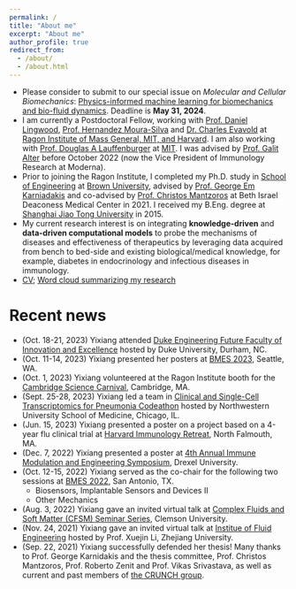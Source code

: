 ```yaml
---
permalink: /
title: "About me"
excerpt: "About me"
author_profile: true
redirect_from: 
  - /about/
  - /about.html
---
```

- Please consider to submit to our special issue on *Molecular and Cellular Biomechanics*: [Physics-informed machine learning for biomechanics and bio-fluid dynamics](https://www.techscience.com/mcb/special_detail/physics_machine-learning). Deadline is **May 31, 2024**.
- I am currently a Postdoctoral Fellow, working with [Prof. Daniel Lingwood](https://ragoninstitute.org/lingwood/), [Prof. Hernandez Moura-Silva](https://biology.mit.edu/profile/hernandez-moura-silva/) and [Dr. Charles Evavold](https://ragoninstitute.org/evavold/) at [Ragon Institute of Mass General, MIT, and Harvard](https://ragoninstitute.org/). I am also working with [Prof. Douglas A Lauffenburger](http://web.mit.edu/dallab/people/index.html) at [MIT](https://www.mit.edu/). I was advised by [Prof. Galit Alter](https://researchers.mgh.harvard.edu/profile/3588853/Galit-Alter) before October 2022 (now the Vice President of Immunology Research at Moderna).
- Prior to joining the Ragon Institute, I completed my Ph.D. study in [School of Engineering](https://engineering.brown.edu/) at [Brown University](https://www.brown.edu/), advised by [Prof. George Em Karniadakis](https://www.brown.edu/research/projects/crunch/george-karniadakis) and co-advised by [Prof. Christos Mantzoros](https://www.dfhcc.harvard.edu/insider/member-detail/member/christos-s-mantzoros-md-dsc-phd-hc-mult/) at Beth Israel Deaconess Medical Center in 2021. I received my B.Eng. degree at [Shanghai Jiao Tong University](https://en.sjtu.edu.cn/) in 2015.
- My current research interest is on integrating **knowledge-driven** and **data-driven computational models** to probe the mechanisms of diseases and effectiveness of therapeutics by leveraging data acquired from bench to bed-side and existing biological/medical knowledge, for example, diabetes in endocrinology and infectious diseases in immunology.
- [CV](http://yixiangd.github.io/files/YixiangDeng_CV.pdf); [Word cloud summarizing my research](../images/word_cloud.pdf)

Recent news
===========
- (Oct. 18-21, 2023) Yixiang attended [Duke Engineering Future Faculty of Innovation and Excellence](https://sites.google.com/view/duke-engineering-define/home) hosted by Duke University, Durham, NC.
- (Oct. 11-14, 2023) Yixiang presented her posters at [BMES 2023](https://www.bmes.org/annualmeeting), Seattle, WA.
- (Oct. 1, 2023) Yixiang volunteered at the Ragon Institute booth for the [Cambridge Science Carnival](https://cambridgesciencefestival.org/), Cambridge, MA.
- (Sept. 25-28, 2023) Yixiang led a team in [Clinical and Single-Cell Transcriptomics for Pneumonia Codeathon](https://script.northwestern.edu/codeathon/) hosted by Northwestern University School of Medicine, Chicago, IL.
- (Jun. 15, 2023) Yixiang presented a poster on a project based on a 4-year flu clinical trial at [Harvard Immunology Retreat](https://immunology.hms.harvard.edu/), North Falmouth, MA.
- (Dec. 7, 2022) Yixiang presented a poster at [4th Annual Immune Modulation and Engineering Symposium](https://drexel.edu/biomed/research-and-design/overview/IMES2022/), Drexel University.
- (Oct. 12-15, 2022) Yixiang served as the co-chair for the following two sessions at [BMES 2022](https://www.bmes.org/annualmeeting), San Antonio, TX.
   - Biosensors, Implantable Sensors and Devices II 
   - Other Mechanics
- (Aug. 3, 2022) Yixiang gave an invited virtual talk at [Complex Fluids and Soft Matter (CFSM) Seminar Series](https://cecas.clemson.edu/zhenli/cfsm/), Clemson University.
- (Nov. 24, 2021) Yixiang gave an invited virtual talk at [Institue of Fluid Engineering](http://www.zjufluid.org/) hosted by Prof. Xuejin Li, Zhejiang University.
- (Sep. 22, 2021) Yixiang successfully defended her thesis! Many thanks to Prof. George Karnidakis and the thesis committee, Prof. Christos Mantzoros, Prof. Roberto Zenit and Prof. Vikas Srivastava, as well as current and past members of [the CRUNCH group](https://www.brown.edu/research/projects/crunch/).
